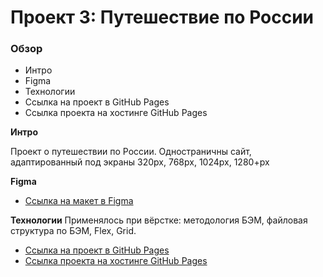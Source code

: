 # Проект 3: Путешествие по России

### Обзор
* Интро
* Figma
* Технологии
* Ссылка на проект в GitHub Pages 
* Ссылка проекта на хостинге GitHub Pages

**Интро**

Проект о путешествии по России.
Одностраничны сайт, адаптированный под экраны 320рх, 768рх, 1024рх, 1280+рх 

**Figma**

* [Ссылка на макет в Figma](https://www.figma.com/file/5S2WSbEFL6awjVWJ0NWL8Q/Sprint-3_-Russia-_-desktop-mobile?node-id=28503%3A0)

**Технологии**
Применялось при вёрстке: методология БЭМ, файловая структура по БЭМ, Flex, Grid.

* [Ссылка на проект в GitHub Pages](https://github.com/StanMur/russian-travel)
* [Ссылка проекта на хостинге GitHub Pages](https://stanmur.github.io/russian-travel/)

